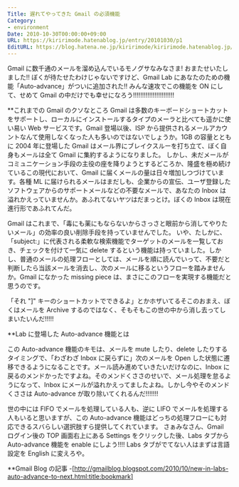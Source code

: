```yaml
---
Title: 遅れてやってきた Gmail の必須機能
Category:
- environment
Date: 2010-10-30T00:00:00+09:00
URL: https://kiririmode.hatenablog.jp/entry/20101030/p1
EditURL: https://blog.hatena.ne.jp/kiririmode/kiririmode.hatenablog.jp/atom/entry/8454420450078211453
---
```


Gmail に数千通のメールを溜め込んでいるモノグサなみなさま! おまたせいたしました!! ぼくが待たせたわけじゃないですけど、Gmail Lab にあなたのための機能「Auto-advance」がついに追加された!! みんな速攻でこの機能を ON にして、せめて Gmail の中だけでも幸せになろう!!!!!!!!!!!!!!!!!!!!!!!

**これまでの Gmail のクソなところ
Gmail は多数のキーボードショートカットをサポートし、ローカルにインストールするタイプのメーラと比べても遥かに使い易い Web サービスです。Gmail 登場以後、ISP から提供されるメールアカウントなんて使用しなくなった人も多いのではないでしょうか。1GB の容量とともに 2004 年に登場した Gmail はメール界にブレイクスルーを打ち立て、ぼく自身もメールは全て Gmail に集約するようになりました。
しかし、未だメールがコミュニケーション手段の主役の座を降りようとするどころか、隆盛を極め続けているこの現代において、Gmail に届くメールの量は日々増加しつづけています。各種 ML に届けられるメールはまだしも、企業からの宣伝、ユーザ登録したソフトウェアからのサポートメールなどの不要なメールで、あなたの Inbox は溢れかえっていませんか。あふれてないヤツはだまっとけ。ぼくの Inbox は現在進行形であふれてんだ。

Gmail はこれまで、「毒にも薬にもならないからさっさと眼前から消してやりたいメール」の効率の良い削除手段を持っていませんでした。
いや、たしかに、「subject:」に代表される柔軟な検索機能でターゲットのメールを一覧しておき、チェックを付けて一気に delete するという機能は持っていました。しかし、普通のメールの処理フローとしては、メールを順に読んでいって、不要だと判断したら当該メールを消去し、次のメールに移るというフローを踏みませんか。Gmail になかった missing piece は、まさにこのフローを実現する機能だと思うのです。

「それ "]" キーのショートカットでできるよ」とかホザいてるそこのおまえ、ぼくはメールを Archive するのではなく、そもそもこの世の中から消し去ってしまいたいんだ!!!!!

**Lab に登場した Auto-advance 機能とは

この Auto-advance 機能のキモは、メールを mute したり、delete したりするタイミングで、「わざわざ Inbox に戻らずに」次のメールを Open した状態に遷移できるようになることです。メール読み進めていきたいだけなのに、Inbox に戻るのメンドかったですよね。そのメンドくささのせいで、メール処理を怠るようになって、Inbox にメールが溢れかえってましたよね。しかし今やそのメンドくささは Auto-advance が取り除いてくれるんだ!!!!!!!

世の中には FIFO でメールを処理している人も、逆に LIFO でメールを処理する人もいると思いますが、この Auto-advance 機能はどっちの処理フローにも対応できるスバらしい選択肢すら提供してくれています。
さぁみなさん、Gmail ログイン後の TOP 画面右上にある Settings をクリックした後、Labs タブから Auto-advance 機能を enable にしよう!!!! Labs タブがでてない人はまずは言語設定を English に変えろや。

**Gmail Blog の記事
-[http://gmailblog.blogspot.com/2010/10/new-in-labs-auto-advance-to-next.html:title:bookmark]
